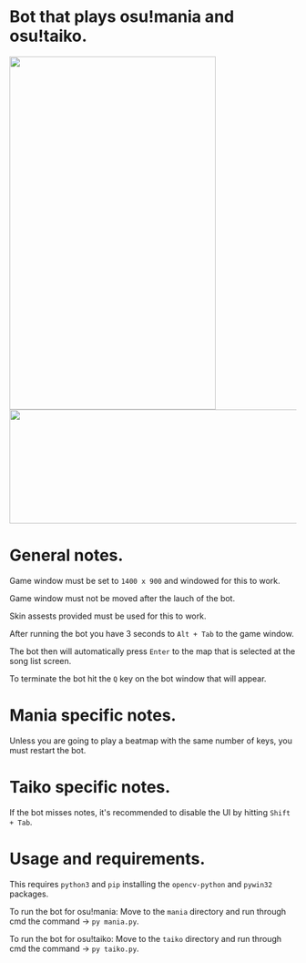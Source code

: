 # Bot that plays osu!mania and osu!taiko.


<p float="left">
  <img src="https://user-images.githubusercontent.com/80072600/119259630-a0bf3d00-bbbe-11eb-96c5-c0ce6019c89f.gif" width="362" height="620" />
  <img src="https://user-images.githubusercontent.com/80072600/119258685-5340d100-bbba-11eb-8a2a-5a7f9c6b6a75.gif" width="600" height="200" />
</p>

# General notes.
Game window must be set to ```1400 x 900``` and windowed for this to work.

Game window must not be moved after the lauch of the bot.

Skin assests provided must be used for this to work.

After running the bot you have 3 seconds to ```Alt + Tab``` to the game window.

The bot then will automatically press ```Enter``` to the map that is selected at the song list screen.

To terminate the bot hit the ```Q``` key on the bot window that will appear.

# Mania specific notes.
Unless you are going to play a beatmap with the same number of keys, you must restart the bot.

# Taiko specific notes.
If the bot misses notes, it's recommended to disable the UI by hitting ```Shift + Tab```.

# Usage and requirements.

This requires ```python3``` and ```pip``` installing the ```opencv-python``` and ```pywin32``` packages.

To run the bot for osu!mania:
Move to the ```mania``` directory and run through cmd the command -> ```py mania.py```.

To run the bot for osu!taiko:
Move to the ```taiko``` directory and run through cmd the command -> ```py taiko.py```.
